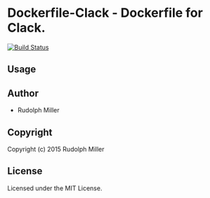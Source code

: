 # Dockerfile-Clack - Dockerfile for Clack.
[![Build Status](https://circleci.com/gh/Rudolph-Miller/dockerfile-clack.svg?style=shield)](https://circleci.com/gh/Rudolph-Miller/dockerfile-clack)

## Usage

## Author

* Rudolph Miller

## Copyright

Copyright (c) 2015 Rudolph Miller

## License

Licensed under the MIT License.
